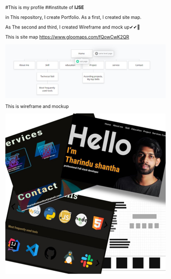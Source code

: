 #This is my profile
##institute of **IJSE**

in This repository, I create Portfolio. As a first,  I created  site map.
  
As The second and third, I created Wireframe  and mock up✔✔🤞


This is site map https://www.gloomaps.com/fQowCwK2QR


![git hub logo](/assets/images/sitemap.png)


This is wireframe and mockup 


![git hub logo](/assets/images/mockUpAndWireframe.jpeg) 


